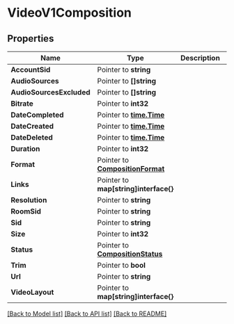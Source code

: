 # VideoV1Composition

## Properties

Name | Type | Description | Notes
------------ | ------------- | ------------- | -------------
**AccountSid** | Pointer to **string** |  |
**AudioSources** | Pointer to **[]string** |  |
**AudioSourcesExcluded** | Pointer to **[]string** |  |
**Bitrate** | Pointer to **int32** |  |
**DateCompleted** | Pointer to [**time.Time**](time.Time.md) |  |
**DateCreated** | Pointer to [**time.Time**](time.Time.md) |  |
**DateDeleted** | Pointer to [**time.Time**](time.Time.md) |  |
**Duration** | Pointer to **int32** |  |
**Format** | Pointer to [**CompositionFormat**](composition_format.md) |  |
**Links** | Pointer to **map[string]interface{}** |  |
**Resolution** | Pointer to **string** |  |
**RoomSid** | Pointer to **string** |  |
**Sid** | Pointer to **string** |  |
**Size** | Pointer to **int32** |  |
**Status** | Pointer to [**CompositionStatus**](composition_status.md) |  |
**Trim** | Pointer to **bool** |  |
**Url** | Pointer to **string** |  |
**VideoLayout** | Pointer to **map[string]interface{}** |  |

[[Back to Model list]](../README.md#documentation-for-models) [[Back to API list]](../README.md#documentation-for-api-endpoints) [[Back to README]](../README.md)


